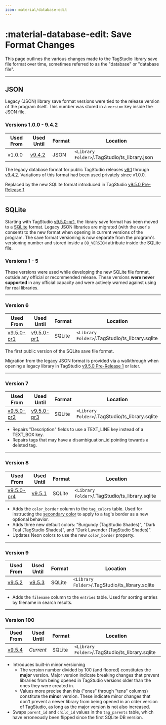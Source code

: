 ```yaml
---
icon: material/database-edit
---
```


# :material-database-edit: Save Format Changes

This page outlines the various changes made to the TagStudio library save file format over time, sometimes referred to as the "database" or "database file".

---

## JSON

Legacy (JSON) library save format versions were tied to the release version of the program itself. This number was stored in a `version` key inside the JSON file.

### Versions 1.0.0 - 9.4.2

| Used From | Used Until                                                              | Format | Location                                      |
| --------- | ----------------------------------------------------------------------- | ------ | --------------------------------------------- |
| v1.0.0    | [v9.4.2](https://github.com/TagStudioDev/TagStudio/releases/tag/v9.4.2) | JSON   | `<Library Folder>`/.TagStudio/ts_library.json |

The legacy database format for public TagStudio releases [v9.1](https://github.com/TagStudioDev/TagStudio/tree/Alpha-v9.1) through [v9.4.2](https://github.com/TagStudioDev/TagStudio/releases/tag/v9.4.2). Variations of this format had been used privately since v1.0.0.

Replaced by the new SQLite format introduced in TagStudio [v9.5.0 Pre-Release 1](https://github.com/TagStudioDev/TagStudio/releases/tag/v9.5.0-pr1).

---

## SQLite

Starting with TagStudio [v9.5.0-pr1](https://github.com/TagStudioDev/TagStudio/releases/tag/v9.5.0-pr1), the library save format has been moved to a [SQLite](https://sqlite.org) format. Legacy JSON libraries are migrated (with the user's consent) to the new format when opening in current versions of the program. The save format versioning is now separate from the program's versioning number and stored inside a `DB_VERSION` attribute inside the SQLite file.

### Versions 1 - 5

These versions were used while developing the new SQLite file format, outside any official or recommended release. These versions **were never supported** in any official capacity and were actively warned against using for real libraries.

---

### Version 6

| Used From                                                                       | Used Until                                                                      | Format | Location                                        |
| ------------------------------------------------------------------------------- | ------------------------------------------------------------------------------- | ------ | ----------------------------------------------- |
| [v9.5.0-pr1](https://github.com/TagStudioDev/TagStudio/releases/tag/v9.5.0-pr1) | [v9.5.0-pr1](https://github.com/TagStudioDev/TagStudio/releases/tag/v9.5.0-pr1) | SQLite | `<Library Folder>`/.TagStudio/ts_library.sqlite |

The first public version of the SQLite save file format.

Migration from the legacy JSON format is provided via a walkthrough when opening a legacy library in TagStudio [v9.5.0 Pre-Release 1](https://github.com/TagStudioDev/TagStudio/releases/tag/v9.5.0-pr1) or later.

---

### Version 7

| Used From                                                                       | Used Until                                                                      | Format | Location                                        |
| ------------------------------------------------------------------------------- | ------------------------------------------------------------------------------- | ------ | ----------------------------------------------- |
| [v9.5.0-pr2](https://github.com/TagStudioDev/TagStudio/releases/tag/v9.5.0-pr2) | [v9.5.0-pr3](https://github.com/TagStudioDev/TagStudio/releases/tag/v9.5.0-pr3) | SQLite | `<Library Folder>`/.TagStudio/ts_library.sqlite |

-   Repairs "Description" fields to use a TEXT_LINE key instead of a TEXT_BOX key.
-   Repairs tags that may have a disambiguation_id pointing towards a deleted tag.

---

### Version 8

| Used From                                                                       | Used Until                                                              | Format | Location                                        |
| ------------------------------------------------------------------------------- | ----------------------------------------------------------------------- | ------ | ----------------------------------------------- |
| [v9.5.0-pr4](https://github.com/TagStudioDev/TagStudio/releases/tag/v9.5.0-pr4) | [v9.5.1](https://github.com/TagStudioDev/TagStudio/releases/tag/v9.5.1) | SQLite | `<Library Folder>`/.TagStudio/ts_library.sqlite |

-   Adds the `color_border` column to the `tag_colors` table. Used for instructing the [secondary color](../library/tag_color.md#secondary-color) to apply to a tag's border as a new optional behavior.
-   Adds three new default colors: "Burgundy (TagStudio Shades)", "Dark Teal (TagStudio Shades)", and "Dark Lavender (TagStudio Shades)".
-   Updates Neon colors to use the new `color_border` property.

---

### Version 9

| Used From                                                               | Used Until                                                              | Format | Location                                        |
| ----------------------------------------------------------------------- | ----------------------------------------------------------------------- | ------ | ----------------------------------------------- |
| [v9.5.2](https://github.com/TagStudioDev/TagStudio/releases/tag/v9.5.2) | [v9.5.3](https://github.com/TagStudioDev/TagStudio/releases/tag/v9.5.3) | SQLite | `<Library Folder>`/.TagStudio/ts_library.sqlite |

-   Adds the `filename` column to the `entries` table. Used for sorting entries by filename in search results.

---

### Version 100

| Used From                                                               | Used Until | Format | Location                                        |
| ----------------------------------------------------------------------- | ---------- | ------ | ----------------------------------------------- |
| [v9.5.4](https://github.com/TagStudioDev/TagStudio/releases/tag/v9.5.4) | _Current_  | SQLite | `<Library Folder>`/.TagStudio/ts_library.sqlite |

-   Introduces built-in minor versioning
    -   The version number divided by 100 (and floored) constitutes the **major** version. Major version indicate breaking changes that prevent libraries from being opened in TagStudio versions older than the ones they were created in.
    -   Values more precise than this ("ones" through "tens" columns) constitute the **minor** version. These indicate minor changes that don't prevent a newer library from being opened in an older version of TagStudio, as long as the major version is not also increased.
-   Swaps `parent_id` and `child_id` values in the `tag_parents` table, which have erroneously been flipped since the first SQLite DB version.
